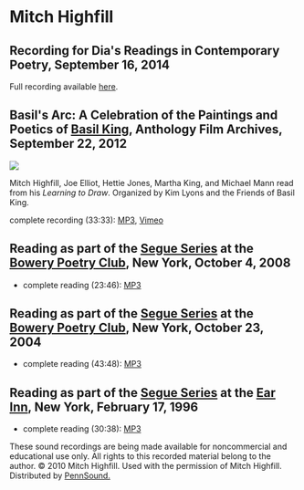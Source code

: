 Mitch Highfill
==============

Recording for Dia's Readings in Contemporary Poetry, September 16, 2014
-----------------------------------------------------------------------

Full recording available [here](http://www.diaart.org/media/watch-listen/larry-fagin-and-mitch-highfill-video-from-readings-in-contemporary-poetry/category/poetry-reading/media-type/video).

Basil's Arc: A Celebration of the Paintings and Poetics of [Basil King](http://writing.upenn.edu/pennsound/x/King-Basil.php), Anthology Film Archives, September 22, 2012
-------------------------------------------------------------------------------------------------------------------------------------------------------------------------

![](http://media.sas.upenn.edu/pennsound/authors/King-Basil/ARC-Celebration.jpg)

Mitch Highfill, Joe Elliot, Hettie Jones, Martha King, and Michael Mann read from his *Learning to Draw*. Organized by Kim Lyons and the Friends of Basil King.

complete recording (33:33): [MP3](http://media.sas.upenn.edu/pennsound/authors/King-Basil/Highfill-Elliot-Jones-King-Mann_Complete-Reading_Basil-King-Arc-Celebration_09-22-12.mp3), [Vimeo](http://vimeo.com/75146586)

Reading as part of the [Segue Series](http://writing.upenn.edu/pennsound/x/Segue-BPC.html) at the [Bowery Poetry Club](http://www.bowerypoetry.com/), New York, October 4, 2008
-------------------------------------------------------------------------------------------------------------------------------------------------------------------------------

-   complete reading (23:46): [MP3](http://media.sas.upenn.edu/pennsound/authors/Highfill/Highfill-MItch_Complete-Reading_Segue-Series_BPC_New-York_10-4-08.mp3)

Reading as part of the [Segue Series](http://writing.upenn.edu/pennsound/x/Segue-BPC.html) at the [Bowery Poetry Club](http://www.bowerypoetry.com/), New York, October 23, 2004
--------------------------------------------------------------------------------------------------------------------------------------------------------------------------------

-   complete reading (43:48): [MP3](http://media.sas.upenn.edu/pennsound/authors/Highfill/Highfill-Mitch_Segue_NY_10-23-04.mp3)

Reading as part of the [Segue Series](http://writing.upenn.edu/pennsound/x/Ear-Inn.php) at the [Ear Inn](http://earinn.com/), New York, February 17, 1996
---------------------------------------------------------------------------------------------------------------------------------------------------------

-   complete reading (30:38): [MP3](http://media.sas.upenn.edu/pennsound/authors/Highfill/Highfill-Mitch_Complete-Reading_Segue_Ear-Inn_2-17-96.mp3)

These sound recordings are being made available for noncommercial and educational use only.
All rights to this recorded material belong to the author. © 2010 Mitch Highfill.
Used with the permission of Mitch Highfill. Distributed by [PennSound.](../index.html)
